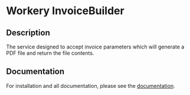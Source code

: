 
# Workery InvoiceBuilder
## Description
The service designed to accept invoice parameters which will generate a PDF file and return the file contents.

## Documentation
For installation and all documentation, please see the [documentation]().
